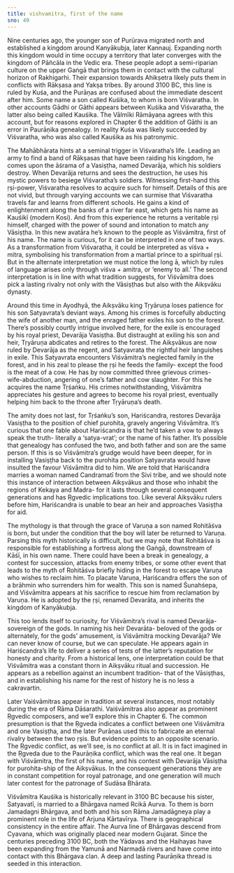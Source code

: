 ```yaml
---
title: vishvamitra, first of the name
sno: 49
---
```


Nine centuries ago, the younger son of Purūrava migrated north and established a kingdom around Kanyākubja, later Kannauj. Expanding north this kingdom would in time occupy a territory that later converges with the kingdom of Pāñcāla in the Vedic era. These people adopt a semi-riparian culture on the upper Gaṅgā that brings them in contact with the cultural horizon of Rakhigarhi. Their expansion towards Ahikṣetra likely puts them in conflicts with Rākṣasa and Yakṣa tribes. By around 3100 BC, this line is ruled by Kuśa, and the Purāṇas are confused about the immediate descent after him. Some name a son called Kuśika, to whom is born Viśvaratha. In other accounts Gādhi or Gāthi appears between Kuśika and Viśvaratha, the latter also being called Kauśika. The Vālmīki Rāmāyaṇa agrees with this account, but for reasons explored in Chapter 6 the addition of Gāthi is an error in Paurāṇika genealogy. In reality Kuśa was likely succeeded by Viśvaratha, who was also called Kauśika as his patronymic.

The Mahābhārata hints at a seminal trigger in Viśvaratha’s life. Leading an army to find a band of Rākṣasas that have been raiding his kingdom, he comes upon the āśrama of a Vasiṣṭha, named Devarāja, which his soldiers destroy. When Devarāja returns and sees the destruction, he uses his mystic powers to besiege Viśvaratha’s soldiers. Witnessing first-hand this ṛṣi-power, Viśvaratha resolves to acquire such for himself. Details of this are not vivid, but through varying accounts we can surmise that Viśvaratha travels far and learns from different schools. He gains a kind of enlightenment along the banks of a river far east, which gets his name as Kauśikī (modern Kosi). And from this experience he returns a veritable ṛṣi himself, charged with the power of sound and intonation to match any Vāsiṣṭha. In this new avatāra he’s known to the people as Viśvāmitra, first of his name. The name is curious, for it can be interpreted in one of two ways. As a transformation from Viśvaratha, it could be interpreted as viśva + mitra, symbolising his transformation from a martial prince to a spiritual ṛṣi. But in the alternate interpretation we must notice the long ā, which by rules of language arises only through viśva + amitra, or ‘enemy to all.’ The second interpretation is in line with what tradition suggests, for Viśvāmitra does pick a lasting rivalry not only with the Vāsiṣṭhas but also with the Aikṣvāku dynasty.

Around this time in Ayodhyā, the Aikṣvāku king Tṛyāruṇa loses patience for his son Satyavrata’s deviant ways. Among his crimes is forcefully abducting the wife of another man, and the enraged father exiles his son to the forest. There’s possibly courtly intrigue involved here, for the exile is encouraged by his royal priest, Devarāja Vasiṣṭha. But distraught at exiling his son and heir, Tṛyāruṇa abdicates and retires to the forest. The Aikṣvākus are now ruled by Devarāja as the regent, and Satyavrata the rightful heir languishes in exile. This Satyavrata encounters Viśvāmitra’s neglected family in the forest, and in his zeal to please the ṛṣi he feeds the family- except the food is the meat of a cow. He has by now committed three grievous crimes- wife-abduction, angering of one’s father and cow slaughter. For this he acquires the name Tṛśaṅku. His crimes notwithstanding, Viśvāmitra appreciates his gesture and agrees to become his royal priest, eventually helping him back to the throne after Tṛyāruṇa’s death.

The amity does not last, for Tṛśaṅku’s son, Hariścandra, restores Devarāja Vasiṣṭha to the position of chief purohita, gravely angering Viśvāmitra. It’s curious that one fable about Hariścandra is that he’d taken a vow to always speak the truth- literally a ‘satya-vrat’; or the name of his father. It’s possible that genealogy has confused the two, and both father and son are the same person. If this is so Viśvāmitra’s grudge would have been deeper, for in installing Vasiṣṭha back to the purohita position Satyavrata would have insulted the favour Viśvāmitra did to him. We are told that Hariścandra marries a woman named Candramatī from the Sivi tribe, and we should note this instance of interaction between Aikṣvākus and those who inhabit the regions of Kekaya and Madra- for it lasts through several consequent generations and has Ṛgvedic implications too. Like several Aikṣvāku rulers before him, Hariścandra is unable to bear an heir and approaches Vasiṣṭha for aid.

The mythology is that through the grace of Varuṇa a son named Rohitāśva is born, but under the condition that the boy will later be returned to Varuṇa. Parsing this myth historically is difficult, but we may note that Rohitāśva is responsible for establishing a fortress along the Gaṅgā, downstream of Kāśī, in his own name. There could have been a break in genealogy, a contest for succession, attacks from enemy tribes, or some other event that leads to the myth of Rohitāśva briefly hiding in the forest to escape Varuṇa who wishes to reclaim him. To placate Varuṇa, Hariścandra offers the son of a brāhmin who surrenders him for wealth. This son is named Śunahśepa, and Viśvāmitra appears at his sacrifice to rescue him from reclamation by Varuṇa. He is adopted by the ṛṣi, renamed Devarāta, and inherits the kingdom of Kanyākubja.

This too lends itself to curiosity, for Viśvāmitra’s rival is named Devarāja- sovereign of the gods. In naming his heir Devarāta- beloved of the gods or alternately, for the gods’ amusement, is Viśvāmitra mocking Devarāja? We can never know of course, but we can speculate. He appears again in Hariścandra’s life to deliver a series of tests of the latter’s reputation for honesty and charity. From a historical lens, one interpretation could be that Viśvāmitra was a constant thorn in Aikṣvāku ritual and succession. He appears as a rebellion against an incumbent tradition- that of the Vāsiṣṭhas, and in establishing his name for the rest of history he is no less a cakravartin.

Later Vaiśvāmitras appear in tradition at several instances, most notably during the era of Rāma Dāśarathi. Vaiśvāmitras also appear as prominent Ṛgvedic composers, and we’ll explore this in Chapter 6. The common presumption is that the Ṛgveda indicates a conflict between one Viśvāmitra and one Vasiṣṭha, and the later Purāṇas used this to fabricate an eternal rivalry between the two ṛṣis. But evidence points to an opposite scenario. The Ṛgvedic conflict, as we’ll see, is no conflict at all. It is in fact imagined in the Ṛgveda due to the Paurāṇika conflict, which was the real one. It began with Viśvāmitra, the first of his name, and his contest with Devarāja Vāsiṣṭha for purohita-ship of the Aikṣvākus. In the consequent generations they are in constant competition for royal patronage, and one generation will much later contest for the patronage of Sudāsa Bhārata.

Viśvāmitra Kauśika is historically relevant in 3100 BC because his sister, Satyavatī, is married to a Bhārgava named Rcikā Aurva. To them is born Jamadagni Bhārgava, and both and his son Rāma Jamadāgneya play a prominent role in the life of Arjuna Kārtavīrya. There is geographical consistency in the entire affair. The Aurva line of Bhārgavas descend from Cyavana, which was originally placed near modern Gujarat. Since the centuries preceding 3100 BC, both the Yādavas and the Haihayas have been expanding from the Yamunā and Narmadā rivers and have come into contact with this Bhārgava clan. A deep and lasting Paurāṇika thread is seeded in this interaction.